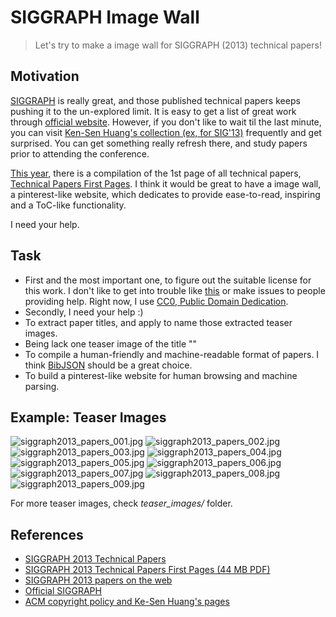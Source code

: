 SIGGRAPH Image Wall
===================

> Let's try to make a image wall for SIGGRAPH (2013) technical papers!

Motivation
----------
[SIGGRAPH][1] is really great, and those published technical papers keeps pushing it to the un-explored limit.
It is easy to get a list of great work through [official website][1].
However, if you don't like to wait til the last minute,
you can visit [Ken-Sen Huang's collection (ex, for SIG'13)][4] frequently and get surprised.
You can get something really refresh there, and study papers prior to attending the conference.

[This year][2], there is a compilation of the 1st page of all technical papers,
[Technical Papers First Pages][3].
I think it would be great to have a image wall, a pinterest-like website,
which dedicates to provide ease-to-read, inspiring and a ToC-like functionality.

I need your help.



Task
----
* First and the most important one, to figure out the suitable license for this work.
  I don't like to get into trouble like [this][5] or make issues to people providing help.
  Right now, I use [CC0, Public Domain Dedication][6].
* Secondly, I need your help :)
* To extract paper titles, and apply to name those extracted teaser images.
* Being lack one teaser image of the title ""
* To compile a human-friendly and machine-readable format of papers.
  I think [BibJSON][7] should be a great choice.
* To build a pinterest-like website for human browsing and machine parsing.



Example: Teaser Images
----------------------
![siggraph2013_papers_001.jpg](siggraph2013_papers_001.jpg)
![siggraph2013_papers_002.jpg](siggraph2013_papers_002.jpg)
![siggraph2013_papers_003.jpg](siggraph2013_papers_003.jpg)
![siggraph2013_papers_004.jpg](siggraph2013_papers_004.jpg)
![siggraph2013_papers_005.jpg](siggraph2013_papers_005.jpg)
![siggraph2013_papers_006.jpg](siggraph2013_papers_006.jpg)
![siggraph2013_papers_007.jpg](siggraph2013_papers_007.jpg)
![siggraph2013_papers_008.jpg](siggraph2013_papers_008.jpg)
![siggraph2013_papers_009.jpg](siggraph2013_papers_009.jpg)

For more teaser images, check *teaser_images/* folder.



References
----------
* [SIGGRAPH 2013 Technical Papers][2]
* [SIGGRAPH 2013 Technical Papers First Pages (44 MB PDF)][3]
* [SIGGRAPH 2013 papers on the web][4]
* [Official SIGGRAPH][1]
* [ACM copyright policy and Ke-Sen Huang's pages][5]



[1]: http://www.siggraph.org/ "ACM SIGGRAPH"
[2]: http://s2013.siggraph.org/attendees/technical-papers "SIGGRAPH 2013 Technical Papers"
[3]: http://s2013.siggraph.org/sites/default/files/firstpages-lores.pdf "SIGGRAPH 2013 Technical Papers First Pages (44 MB PDF)"
[4]: http://kesen.realtimerendering.com/sig2013.html "SIGGRAPH 2013 papers on the web"
[5]: https://groups.google.com/d/topic/ray-tracing-news/ndaSHwvfTEE/discussion "ACM copyright policy and Ke-Sen Huang's pages"
[6]: http://creativecommons.org/publicdomain/zero/1.0/ "CC0 1.0 Universal (CC0 1.0) Public Domain Dedication"
[7]: http://www.bibjson.org/ "BibJSON"
